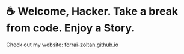 # ☕️ Welcome, Hacker. Take a break from code. Enjoy a Story. 

Check out my website: [forrai-zoltan.github.io](https://forrai-zoltan.github.io)

